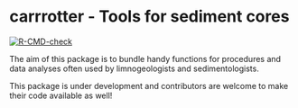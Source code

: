 # carrrotter - Tools for sediment cores

<!-- badges: start -->
[![R-CMD-check](https://github.com/blaidd4drwg/carrrotter/workflows/R-CMD-check/badge.svg)](https://github.com/blaidd4drwg/carrrotter/actions)
<!-- badges: end -->

The aim of this package is to bundle handy functions for procedures and data analyses often used by limnogeologists and sedimentologists.

This package is under development and contributors are welcome to make their code available as well!

